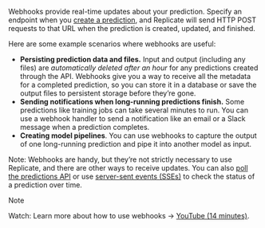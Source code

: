 Webhooks provide real-time updates about your prediction. Specify an endpoint when you [create a prediction](/docs/reference/http#predictions.create), and Replicate will send HTTP POST requests to that URL when the prediction is created, updated, and finished.

Here are some example scenarios where webhooks are useful:

*   **Persisting prediction data and files.** Input and output (including any files) are _automatically deleted after an hour_ for any predictions created through the API. Webhooks give you a way to receive all the metadata for a completed prediction, so you can store it in a database or save the output files to persistent storage before they’re gone.
*   **Sending notifications when long-running predictions finish.** Some predictions like training jobs can take several minutes to run. You can use a webhook handler to send a notification like an email or a Slack message when a prediction completes.
*   **Creating model pipelines**. You can use webhooks to capture the output of one long-running prediction and pipe it into another model as input.

Note: Webhooks are handy, but they’re not strictly necessary to use Replicate, and there are other ways to receive updates. You can also [poll the predictions API](/docs/reference/http#predictions.get) or use [server-sent events (SSEs)](/docs/streaming) to check the status of a prediction over time.

Note

Watch: Learn more about how to use webhooks → [YouTube (14 minutes)](https://youtu.be/ae3c_0sc9Rg).